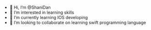 - 👋 Hi, I’m @ShaniDan
- 👀 I’m interested in learning skills
- 🌱 I’m currently learning IOS developing
- 💞️ I’m looking to collaborate on learning swift programming language

<!---
ShaniDan/ShaniDan is a ✨ special ✨ repository because its `README.md` (this file) appears on your GitHub profile.
You can click the Preview link to take a look at your changes.
--->
